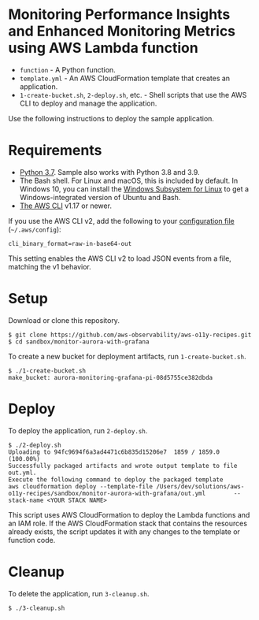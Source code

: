 # Monitoring Performance Insights and Enhanced Monitoring Metrics using AWS Lambda function

- `function` - A Python function.
- `template.yml` - An AWS CloudFormation template that creates an application.
- `1-create-bucket.sh`, `2-deploy.sh`, etc. - Shell scripts that use the AWS CLI to deploy and manage the application.

Use the following instructions to deploy the sample application.

# Requirements
- [Python 3.7](https://www.python.org/downloads/). Sample also works with Python 3.8 and 3.9. 
- The Bash shell. For Linux and macOS, this is included by default. In Windows 10, you can install the [Windows Subsystem for Linux](https://docs.microsoft.com/en-us/windows/wsl/install-win10) to get a Windows-integrated version of Ubuntu and Bash.
- [The AWS CLI](https://docs.aws.amazon.com/cli/latest/userguide/cli-chap-install.html) v1.17 or newer.

If you use the AWS CLI v2, add the following to your [configuration file](https://docs.aws.amazon.com/cli/latest/userguide/cli-configure-files.html) (`~/.aws/config`):

```
cli_binary_format=raw-in-base64-out
```

This setting enables the AWS CLI v2 to load JSON events from a file, matching the v1 behavior.

# Setup
Download or clone this repository.

    $ git clone https://github.com/aws-observability/aws-o11y-recipes.git
    $ cd sandbox/monitor-aurora-with-grafana

To create a new bucket for deployment artifacts, run `1-create-bucket.sh`.

    $ ./1-create-bucket.sh
    make_bucket: aurora-monitoring-grafana-pi-08d5755ce382dbda

# Deploy
To deploy the application, run `2-deploy.sh`.

    $ ./2-deploy.sh
    Uploading to 94fc9694f6a3ad4471c6b835d15206e7  1859 / 1859.0  (100.00%)
    Successfully packaged artifacts and wrote output template to file out.yml.
    Execute the following command to deploy the packaged template
    aws cloudformation deploy --template-file /Users/dev/solutions/aws-o11y-recipes/sandbox/monitor-aurora-with-grafana/out.yml        --stack-name <YOUR STACK NAME>

This script uses AWS CloudFormation to deploy the Lambda functions and an IAM role. If the AWS CloudFormation stack that contains the resources already exists, the script updates it with any changes to the template or function code.

# Cleanup
To delete the application, run `3-cleanup.sh`.

    $ ./3-cleanup.sh
